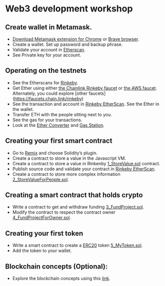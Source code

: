 # Web3 development workshop

## Create wallet in Metamask.

- [Download Metamask extension for Chrome](https://metamask.io/) or [Brave browser](https://brave.com/).
- Create a wallet. Set up password and backup phrase. 
- Validate your account in [Etherscan](https://etherscan.io/).
- See Private key for your account.

## Operating on the testnets

- See the Etherscans for [Rinkeby](https://rinkeby.etherscan.io/).
- Get Ether using either [the Chainlink Rinkeby faucet](https://rinkebyfaucet.com/) or [the AWS faucet](https://faucet.awsmyers.people.aws.dev/). Alternately, you could explore [other faucets] (https://faucets.chain.link/rinkeby)
- See the transaction and account in [Rinkeby EtherScan](https://rinkeby.etherscan.io/). See the Ether in the wallet.
- Transfer ETH with the people sitting next to you.
- See the gas for your transactions.
- Look at the [Ether Converter](https://eth-converter.com/) and [Gas Station](https://ethgasstation.info/).

## Creating your first smart contract

- Go to [Remix](https://remix.ethereum.org/) and choose Solidity’s plugin.
- Create a contract to store a value in the Javascript VM. 
- Create a contract to store a value in Rinkenby [1_StoreValue.sol](https://raw.githubusercontent.com/gonzaloronvera/web_3_development_training/main/1_StoreValue.sol) contract. 
- Publish source code and validate your contract in [Rinkeby EtherScan](https://rinkeby.etherscan.io/). 
- Create a contract to store more complex information [2_StoreValueForPeople.sol](https://raw.githubusercontent.com/gonzaloronvera/web_3_development_training/main/2_StoreValueForPeople.sol).

## Creating a smart contract that holds crypto

- Write a contract to get and withdraw funding [3_FundProject.sol](https://raw.githubusercontent.com/gonzaloronvera/web_3_development_training/main/3_FundProject.sol).
- Modify the contract to respect the contract owner [4_FundProjectForOwner.sol](https://raw.githubusercontent.com/gonzaloronvera/web_3_development_training/main/4_FundProjectForOwner.sol).

## Creating your first token

- Write a smart contract to create a [ERC20](https://ethereum.org/en/developers/docs/standards/tokens/erc-20/) token [5_MyToken.sol](https://raw.githubusercontent.com/gonzaloronvera/web_3_development_training/main/5_MyToken.sol).
- Add the token to your wallet.

## Blockchain concepts (Optional):

- Explore the blockchain concepts using this [link](https://andersbrownworth.com/blockchain/block).


